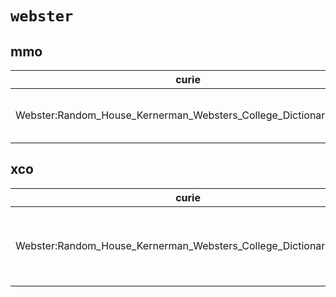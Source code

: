 # `webster`

## mmo

| curie                                                           |   usages | nodes                                                                                                                                                                                                                                      |
|-----------------------------------------------------------------|----------|--------------------------------------------------------------------------------------------------------------------------------------------------------------------------------------------------------------------------------------------|
| Webster:Random_House_Kernerman_Websters_College_Dictionary_2010 |        4 | [MMO:0000405](http://purl.obolibrary.org/obo/MMO_0000405), [MMO:0000427](http://purl.obolibrary.org/obo/MMO_0000427), [MMO:0000428](http://purl.obolibrary.org/obo/MMO_0000428), [MMO:0000443](http://purl.obolibrary.org/obo/MMO_0000443) |

## xco

| curie                                                           |   usages | nodes                                                                                                                                                                                                                                                                                                      |
|-----------------------------------------------------------------|----------|------------------------------------------------------------------------------------------------------------------------------------------------------------------------------------------------------------------------------------------------------------------------------------------------------------|
| Webster:Random_House_Kernerman_Websters_College_Dictionary_2010 |        6 | [XCO:0000326](http://purl.obolibrary.org/obo/XCO_0000326), [XCO:0000358](http://purl.obolibrary.org/obo/XCO_0000358), [XCO:0000528](http://purl.obolibrary.org/obo/XCO_0000528), [XCO:0000530](http://purl.obolibrary.org/obo/XCO_0000530), [XCO:0000531](http://purl.obolibrary.org/obo/XCO_0000531), ... |

